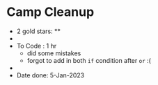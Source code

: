 # Camp Cleanup

- 2 gold stars: **
-
- To Code : 1 hr
  - did some mistakes
  - forgot to add in both `if` condition after `or` :(
-
- Date done: 5-Jan-2023

